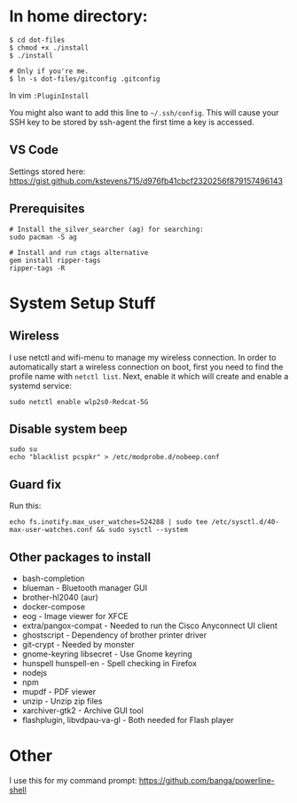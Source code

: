 # In home directory:
```
$ cd dot-files
$ chmod +x ./install
$ ./install

# Only if you're me.
$ ln -s dot-files/gitconfig .gitconfig
```

In vim `:PluginInstall`

You might also want to add this line to `~/.ssh/config`. This will cause your SSH key to
be stored by ssh-agent the first time a key is accessed.

## VS Code
Settings stored here: https://gist.github.com/kstevens715/d976fb41cbcf2320256f879157496143

## Prerequisites
```
# Install the_silver_searcher (ag) for searching:
sudo pacman -S ag

# Install and run ctags alternative
gem install ripper-tags
ripper-tags -R
```

# System Setup Stuff
## Wireless
I use netctl and wifi-menu to manage my wireless connection. In order to automatically start a wireless connection on boot,
first you need to find the profile name with `netctl list`. Next, enable it which will create and enable a systemd service:

```
sudo netctl enable wlp2s0-Redcat-5G
```

## Disable system beep

```
sudo su
echo "blacklist pcspkr" > /etc/modprobe.d/nobeep.conf
```

## Guard fix
Run this:
```
echo fs.inotify.max_user_watches=524288 | sudo tee /etc/sysctl.d/40-max-user-watches.conf && sudo sysctl --system
```

## Other packages to install
* bash-completion
* blueman - Bluetooth manager GUI
* brother-hl2040 (aur)
* docker-compose
* eog - Image viewer for XFCE
* extra/pangox-compat	- Needed to run the Cisco Anyconnect UI client
* ghostscript - Dependency of brother printer driver
* git-crypt - Needed by monster
* gnome-keyring libsecret - Use Gnome keyring
* hunspell hunspell-en - Spell checking in Firefox
* nodejs
* npm
* mupdf - PDF viewer
* unzip - Unzip zip files
* xarchiver-gtk2 - Archive GUI tool
* flashplugin, libvdpau-va-gl - Both needed for Flash player

# Other
I use this for my command prompt: https://github.com/banga/powerline-shell
